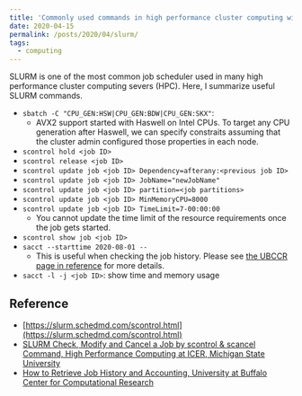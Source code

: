 ```yaml
---
title: 'Commonly used commands in high performance cluster computing with Slurm workload manager'
date: 2020-04-15
permalink: /posts/2020/04/slurm/
tags:
  - computing
---
```


SLURM is one of the most common job scheduler used in many high performance cluster computing severs (HPC). Here, I summarize useful SLURM commands.

- `sbatch -C "CPU_GEN:HSW|CPU_GEN:BDW|CPU_GEN:SKX"`:
  - AVX2 support started with Haswell on Intel CPUs. To target any CPU generation after Haswell, we can specify constraits assuming that the cluster admin configured those properties in each node.
- `scontrol hold <job ID>`
- `scontrol release <job ID>`
- `scontrol update job <job ID> Dependency=afterany:<previous job ID>`
- `scontrol update job <job ID> JobName="newJobName"`
- `scontrol update job <job ID> partition=<job partitions>`
- `scontrol update job <job ID> MinMemoryCPU=8000`
- `scontrol update job <job ID> TimeLimit=7-00:00:00`
  - You cannot update the time limit of the resource requirements once the job gets started.
- `scontrol show job <job ID>`
- `sacct --starttime 2020-08-01 --`
  - This is useful when checking the job history. Please see [the UBCCR page in reference](https://ubccr.freshdesk.com/support/solutions/articles/5000686909-how-to-retrieve-job-history-and-accounting) for more details.
- `sacct -l -j <job ID>`: show time and memory usage

## Reference

- [https://slurm.schedmd.com/scontrol.html](https://slurm.schedmd.com/scontrol.html)
- [SLURM Check, Modify and Cancel a Job by scontrol & scancel Command, High Performance Computing at ICER, Michigan State University](https://wiki.hpcc.msu.edu/pages/viewpage.action?pageId=20119995)
- [How to Retrieve Job History and Accounting, University at Buffalo Center for Computational Research](https://ubccr.freshdesk.com/support/solutions/articles/5000686909-how-to-retrieve-job-history-and-accounting)
